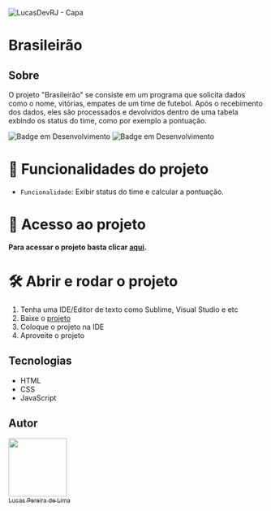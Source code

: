 ![LucasDevRJ - Capa](https://user-images.githubusercontent.com/95040236/147415952-3be56c26-f85d-4489-bb6b-e32128ac7ce3.png)

# Brasileirão

## Sobre
O projeto "Brasileirão" se consiste em um programa que solicita dados como o nome, vitórias, empates de um time de futebol. Após o recebimento dos dados, eles são processados e devolvidos dentro de uma tabela exbindo os status do time, como por exemplo a pontuação.

![Badge em Desenvolvimento](http://img.shields.io/static/v1?label=STATUS&message=%20Finalizado&color=GREEN&style=for-the-badge)
![Badge em Desenvolvimento](http://img.shields.io/static/v1?label=Desenvolvedor&message=%20LucasDevRJ&color=GREEN&style=for-the-badge)

# :hammer: Funcionalidades do projeto
- `Funcionalidade`: Exibir status do time e calcular a pontuação.

# 📁 Acesso ao projeto
**Para acessar o projeto basta clicar <a href="https://brasileirao-kappa.vercel.app/">aqui</a>.**

# 🛠️ Abrir e rodar o projeto
1. Tenha uma IDE/Editor de texto como Sublime, Visual Studio e etc
2. Baixe o <a href="https://github.com/LucasDevRJ/brasileirao/archive/refs/heads/main.zip">projeto</a>
3. Coloque o projeto na IDE
4. Aproveite o projeto

## Tecnologias
- HTML
- CSS
- JavaScript

## Autor
[<img src="https://avatars.githubusercontent.com/u/95040236?v=4" width=115><br><sub>Lucas Pereira de Lima</sub>](https://github.com/LucasDevRJ)
